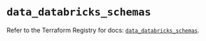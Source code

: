 # `data_databricks_schemas`

Refer to the Terraform Registry for docs: [`data_databricks_schemas`](https://registry.terraform.io/providers/databricks/databricks/1.56.0/docs/data-sources/schemas).
